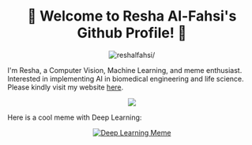 <h1 align="center"> 🎊 Welcome to Resha Al-Fahsi's Github Profile! 🎊 </h1>
<p align="center"> <img src=https://komarev.com/ghpvc/?username=reshalfahsi alt=reshalfahsi/> </p>

I'm Resha, a Computer Vision, Machine Learning, and meme enthusiast. Interested in implementing AI in biomedical engineering and life science. Please kindly visit my website [here](https://reshalfahsi.github.io/).

<p align="center"><img src="https://github-readme-stats.vercel.app/api?username=reshalfahsi&theme=tokyonight&show_icons=true&count_private=true&r=1"></p>

Here is a cool meme with Deep Learning:
<p align="center"> <a href="https://youtu.be/KOwyGpN_JLU"><img src="https://img.youtube.com/vi/KOwyGpN_JLU/hqdefault.jpg" alt="Deep Learning Meme" > </a> </p>

<!--
**reshalfahsi/reshalfahsi** is a ✨ _special_ ✨ repository because its `README.md` (this file) appears on your GitHub profile.

Here are some ideas to get you started:

- 🔭 I’m currently working on ...
- 🌱 I’m currently learning ...
- 👯 I’m looking to collaborate on ...
- 🤔 I’m looking for help with ...
- 💬 Ask me about ...
- 📫 How to reach me: ...
- 😄 Pronouns: ...
- ⚡ Fun fact: ...
-->
